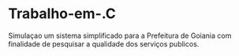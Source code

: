 # Trabalho-em-.C
Simulaçao um sistema simplificado para a Prefeitura de Goiania com finalidade de pesquisar a qualidade dos serviços publicos.
